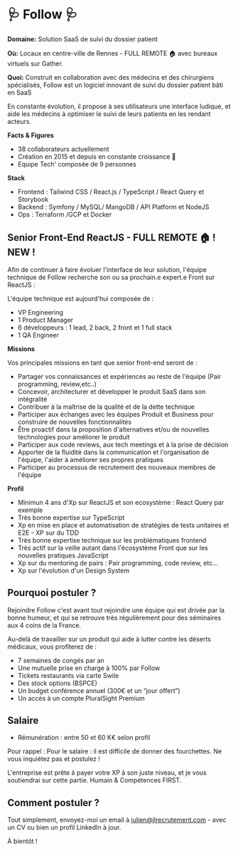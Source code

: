 # 🩺 Follow 🩺 

**Domaine:** Solution SaaS de suivi du dossier patient 

**Où:** Locaux en centre-ville de Rennes - FULL REMOTE 🏠 avec bureaux virtuels sur Gather.

**Quoi:**
Construit en collaboration avec des médecins et des chirurgiens spécialisés, Follow est un logiciel innovant de suivi du dossier patient bâti en SaaS

En constante évolution, il propose à ses utilisateurs une interface ludique, et aide les médecins à optimiser le suivi de leurs patients en les rendant acteurs.

**Facts & Figures**

* 38 collaborateurs actuellement 
* Création en 2015 et depuis en constante croissance 🚀
* Equipe Tech' composée de 9 personnes

**Stack**

* Frontend : Tailwind CSS / React.js / TypeScript / React Query et Storybook
* Backend : Symfony / MySQL/ MangoDB / API Platform et NodeJS
* Ops : Terraform /GCP et Docker


## Senior Front-End ReactJS - FULL REMOTE 🏠 ! NEW !

Afin de continuer à faire évoluer l'interface de leur solution, l'équipe technique de Follow recherche son ou sa prochain.e expert.e Front sur ReactJS : 

L'équipe technique est aujourd'hui composée de : 
* VP Engineering 
* 1 Product Manager 
* 6 développeurs : 1 lead, 2 back, 2 front et 1 full stack
* 1 QA Engineer 

**Missions**

Vos principales missions en tant que senior front-end seront de : 

* Partager vos connaissances et expériences au reste de l'équipe (Pair programming, review,etc..) 
* Concevoir, architecturer et développer le produit SaaS dans son intégralité 
* Contribuer à la maîtrise de la qualité et de la dette technique
* Participer aux échanges avec les équipes Produit et Business pour construire de nouvelles fonctionnalités
* Être proactif dans la proposition d'alternatives et/ou de nouvelles technologies pour améliorer le produit 
* Participer aux code reviews, aux tech meetings et à la prise de décision 
* Apporter de la fluidité dans la communication et l'organisation de l'équipe, l'aider à améliorer ses propres pratiques 
* Participer au processus de recrutement des nouveaux membres de l'équipe

**Profil**

* Minimun 4 ans d'Xp sur ReactJS et son ecosystème : React Query par exemple
* Très bonne expertise sur TypeScript 
* Xp en mise en place et automatisation de stratégies de tests unitaires et E2E - XP sur du TDD
* Très bonne expertise technique sur les problématiques frontend 
* Très actif sur la veille autant dans l'écosystème Front que sur les nouvelles pratiques JavaScript
* Xp sur du mentoring de pairs : Pair programming, code review, etc... 
* Xp sur l'évolution d'un Design System 


## Pourquoi postuler ?

Rejoindre Follow c'est avant tout rejoindre une équipe qui est drivée par la bonne humeur, et qui se retrouve très régulièrement pour des séminaires aux 4 coins de la France. 

Au-delà de travailler sur un produit qui aide à lutter contre les déserts médicaux, vous profiterez de :

* 7 semaines de congés par an
* Une mutuelle prise en charge à 100% par Follow
* Tickets restaurants via carte Swile
* Des stock options (BSPCE)
* Un budget conférence annuel (300€ et un “jour offert”)
* Un accès à un compte PluralSight Premium


## Salaire 

* Rémunération : entre 50 et 60 K€ selon profil

Pour rappel : Pour le salaire : il est difficile de donner des fourchettes. Ne vous inquiétez pas et postulez !

L'entreprise est prête à payer votre XP à son juste niveau, et je vous soutiendrai sur cette partie. Humain & Compétences FIRST.


## Comment postuler ? 

Tout simplement, envoyez-moi un email à julien@jlrecrutement.com - avec un CV ou bien un profil LinkedIn à jour. 

À bientôt !
